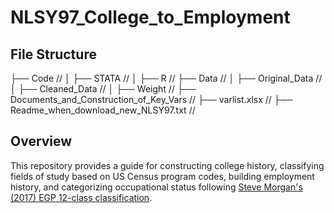 # NLSY97_College_to_Employment

## File Structure
├── Code //
│   ├── STATA //
│   ├── R // 
├── Data //
│   ├── Original_Data //
│   ├── Cleaned_Data //
│   ├── Weight //
├── Documents_and_Construction_of_Key_Vars //
├── varlist.xlsx //
├── Readme_when_download_new_NLSY97.txt //

## Overview
This repository provides a guide for constructing college history, classifying fields of study based on US Census program codes, building employment history, and categorizing occupational status following [Steve Morgan's (2017) EGP 12-class classification](https://gss.norc.org/content/dam/gss/get-documentation/pdf/reports/methodological-reports/MR125.pdf).
